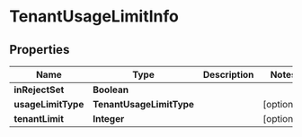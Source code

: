

# TenantUsageLimitInfo


## Properties

| Name | Type | Description | Notes |
|------------ | ------------- | ------------- | -------------|
|**inRejectSet** | **Boolean** |  |  |
|**usageLimitType** | **TenantUsageLimitType** |  |  [optional] |
|**tenantLimit** | **Integer** |  |  [optional] |



